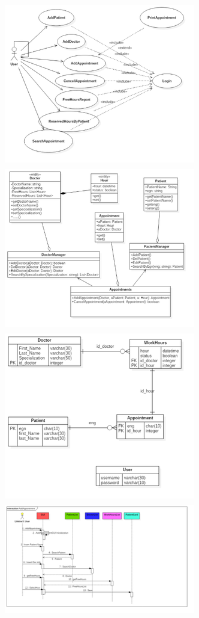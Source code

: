 ![UseCaseDiagram__Doctor](png/UseCaseDiagram__Doctor.png)

![ClassDiagram__Doctor](png/ClassDiagram__Doctor.png)

![ERDiagram__Doctor](png/ERDiagram__Doctor.png)

![UseCaseDiagram__AddAppointment__Interaction](png/UseCaseDiagram__AddAppointment__Interaction.png)
